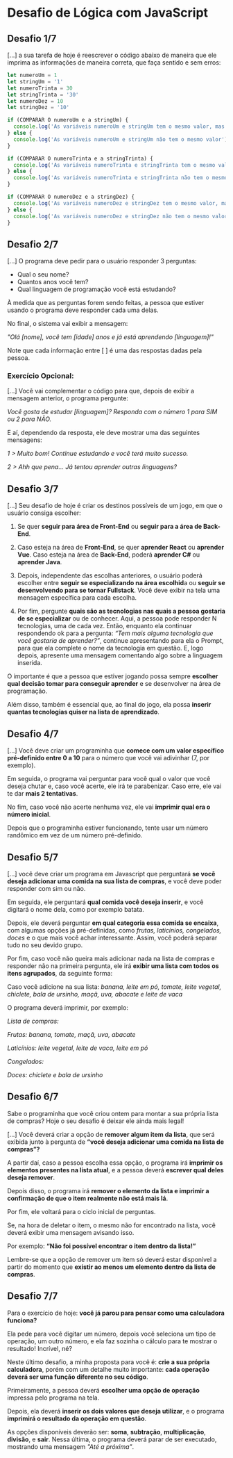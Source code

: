 # Desafio de Lógica com JavaScript

## Desafio 1/7

[...] a sua tarefa de hoje é reescrever o código abaixo de maneira que ele imprima as informações de maneira correta, que faça sentido e sem erros:

```javascript
let numeroUm = 1
let stringUm = '1'
let numeroTrinta = 30
let stringTrinta = '30'
let numeroDez = 10
let stringDez = '10'

if (COMPARAR O numeroUm e a stringUm) {
  console.log('As variáveis numeroUm e stringUm tem o mesmo valor, mas tipos diferentes')
} else {
  console.log('As variáveis numeroUm e stringUm não tem o mesmo valor')
}

if (COMPARAR O numeroTrinta e a stringTrinta) {
  console.log('As variáveis numeroTrinta e stringTrinta tem o mesmo valor e mesmo tipo')
} else {
  console.log('As variáveis numeroTrinta e stringTrinta não tem o mesmo tipo')
}

if (COMPARAR O numeroDez e a stringDez) {
  console.log('As variáveis numeroDez e stringDez tem o mesmo valor, mas tipos diferentes')
} else {
  console.log('As variáveis numeroDez e stringDez não tem o mesmo valor')
}
```
## Desafio 2/7

[...] O programa deve pedir para o usuário responder 3 perguntas:

- Qual o seu nome?
- Quantos anos você tem?
- Qual linguagem de programação você está estudando?

À medida que as perguntas forem sendo feitas, a pessoa que estiver usando o programa deve responder cada uma delas.

No final, o sistema vai exibir a mensagem:

_"Olá [nome], você tem [idade] anos e já está aprendendo [linguagem]!"_

Note que cada informação entre [ ] é uma das respostas dadas pela pessoa.

### Exercício Opcional:
[...] Você vai complementar o código para que, depois de exibir a mensagem anterior, o programa pergunte:

_Você gosta de estudar [linguagem]? Responda com o número 1 para SIM ou 2 para NÃO._

E aí, dependendo da resposta, ele deve mostrar uma das seguintes mensagens:

_1 > Muito bom! Continue estudando e você terá muito sucesso._

_2 > Ahh que pena... Já tentou aprender outras linguagens?_

## Desafio 3/7

[...]
Seu desafio de hoje é criar os destinos possíveis de um jogo, em que o usuário consiga escolher:

1. Se quer **seguir para área de Front-End** ou **seguir para a área de Back-End**.

2. Caso esteja na área de **Front-End**, se quer **aprender React** ou **aprender Vue**. Caso esteja na área de **Back-End**, poderá **aprender C#** ou **aprender Java**.

3. Depois, independente das escolhas anteriores, o usuário poderá escolher entre **seguir se especializando na área escolhid**a ou **seguir se desenvolvendo para se tornar Fullstack**. Você deve exibir na tela uma mensagem específica para cada escolha.

4. Por fim, pergunte **quais são as tecnologias nas quais a pessoa gostaria de se especializar** ou de conhecer. Aqui, a pessoa pode responder N tecnologias, uma de cada vez. Então, enquanto ela continuar respondendo ok para a pergunta: _“Tem mais alguma tecnologia que você gostaria de aprender?”_, continue apresentando para ela o Prompt, para que ela complete o nome da tecnologia em questão. E, logo depois, apresente uma mensagem comentando algo sobre a linguagem inserida.

O importante é que a pessoa que estiver jogando possa sempre **escolher qual decisão tomar para conseguir aprender** e se desenvolver na área de programação.

Além disso, também é essencial que, ao final do jogo, ela possa **inserir quantas tecnologias quiser na lista de aprendizado**.

## Desafio 4/7

[...]
Você deve criar um programinha que **comece com um valor específico pré-definido entre 0 a 10** para o número que você vai adivinhar (7, por exemplo).

Em seguida, o programa vai perguntar para você qual o valor que você deseja chutar e, caso você acerte, ele irá te parabenizar. Caso erre, ele vai te dar **mais 2 tentativas**.

No fim, caso você não acerte nenhuma vez, ele vai **imprimir qual era o número inicial**.

Depois que o programinha estiver funcionando, tente usar um número randômico em vez de um número pré-definido.

## Desafio 5/7

[...] você deve criar um programa em Javascript que perguntará **se você deseja adicionar uma comida na sua lista de compras**, e você deve poder responder com sim ou não.

Em seguida, ele perguntará **qual comida você deseja inserir**, e você digitará o nome dela, como por exemplo batata.

Depois, ele deverá perguntar **em qual categoria essa comida se encaixa**, com algumas opções já pré-definidas, como *frutas, laticínios, congelados, doces* e o que mais você achar interessante. Assim, você poderá separar tudo no seu devido grupo.

Por fim, caso você não queira mais adicionar nada na lista de compras e responder não na primeira pergunta, ele irá **exibir uma lista com todos os itens agrupados**, da seguinte forma:

Caso você adicione na sua lista:
*banana, leite em pó, tomate, leite vegetal, chiclete, bala de ursinho, maçã, uva, abacate e leite de vaca*

O programa deverá imprimir, por exemplo:

  *Lista de compras:*

  *Frutas: banana, tomate, maçã, uva, abacate*

  *Laticínios: leite vegetal, leite de vaca, leite em pó*
    
  *Congelados:*
    
  *Doces: chiclete e bala de ursinho*

## Desafio 6/7

Sabe o programinha que você criou ontem para montar a sua própria lista de compras? Hoje o seu desafio é deixar ele ainda mais legal!

[...] Você deverá criar a opção de **remover algum item da lista**, que será exibida junto à pergunta de **“você deseja adicionar uma comida na lista de compras”?**

A partir daí, caso a pessoa escolha essa opção, o programa irá **imprimir os elementos presentes na lista atual**, e a pessoa deverá **escrever qual deles deseja remover**.

Depois disso, o programa irá **remover o elemento da lista e imprimir a confirmação de que o item realmente não está mais lá**.

Por fim, ele voltará para o ciclo inicial de perguntas.

Se, na hora de deletar o item, o mesmo não for encontrado na lista, você deverá exibir uma mensagem avisando isso.

Por exemplo: **“Não foi possível encontrar o item dentro da lista!”**

Lembre-se que a opção de remover um item só deverá estar disponível a partir do momento que **existir ao menos um elemento dentro da lista de compras**.

## Desafio 7/7

Para o exercício de hoje: **você já parou para pensar como uma calculadora funciona?**

Ela pede para você digitar um número, depois você seleciona um tipo de operação, um outro número, e ela faz sozinha o cálculo para te mostrar o resultado! Incrível, né?

Neste último desafio, a minha proposta para você é: **crie a sua própria calculadora**, porém com um detalhe muito importante: **cada operação deverá ser uma função diferente no seu código**.

Primeiramente, a pessoa deverá **escolher uma opção de operação** impressa pelo programa na tela.

Depois, ela deverá **inserir os dois valores que deseja utilizar**, e o programa **imprimirá o resultado da operação em questão**.

As opções disponíveis deverão ser: **soma**, **subtração**, **multiplicação**, **divisão**, e **sair**. Nessa última, o programa deverá parar de ser executado, mostrando uma mensagem _"Até a próxima"_.


